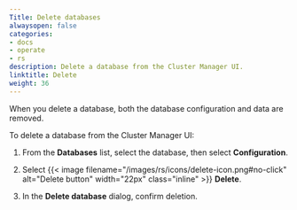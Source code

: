 ```yaml
---
Title: Delete databases
alwaysopen: false
categories:
- docs
- operate
- rs
description: Delete a database from the Cluster Manager UI.
linktitle: Delete
weight: 36
---
```


When you delete a database, both the database configuration and data are removed.

To delete a database from the Cluster Manager UI:

1. From the **Databases** list, select the database, then select **Configuration**.

1. Select {{< image filename="/images/rs/icons/delete-icon.png#no-click" alt="Delete button" width="22px" class="inline" >}} **Delete**.

1. In the **Delete database** dialog, confirm deletion.
